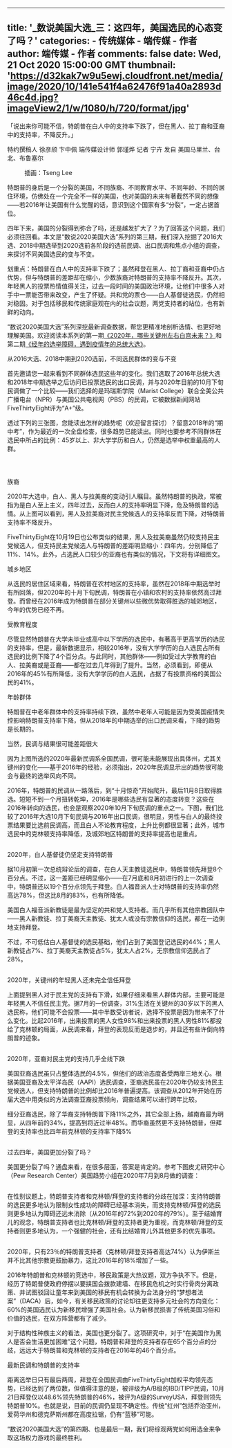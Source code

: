 
---
title: '_数说美国大选_三：这四年，美国选民的心态变了吗？'
categories: 
    - 传统媒体
    - 端传媒 - 作者
author: 端传媒 - 作者
comments: false
date: Wed, 21 Oct 2020 15:00:00 GMT
thumbnail: 'https://d32kak7w9u5ewj.cloudfront.net/media/image/2020/10/141e541f4a62476f91a40a2893d46c4d.jpg?imageView2/1/w/1080/h/720/format/jpg'
---

<div>   
<p>「说出来你可能不信，特朗普在白人中的支持率下跌了，但在黑人、拉丁裔和亚裔中的支持率，不降反升。」</p><p>特约撰稿人 徐彦颀 卞中佩 端传媒设计师 郭瑾烨 记者 宁卉 发自 美国马里兰、台北、布鲁塞尔</p><figure class="image" itemscope itemtype="https://schema.org/ImageObject"><a class="image" href="https://theinitium.com/article/20201022-internationl-us-election-2020-swing-voters/undefined"><img src="https://d32kak7w9u5ewj.cloudfront.net/media/image/2020/10/141e541f4a62476f91a40a2893d46c4d.jpg?imageView2/1/w/1080/h/720/format/jpg" alt itemprop="contentUrl" referrerpolicy="no-referrer"></a>
            <figcaption itemprop="caption"><span class="credit">插画：Tseng Lee</span></figcaption></figure><p>特朗普的身后是一个分裂的美国，不同族裔、不同教育水平、不同年龄、不同的居住环境，仿佛处在一个完全不一样的美国，也对美国的未来有著截然不同的想像——若2016年让美国有什么觉醒的话，意识到这个国家有多“分裂”，一定占据首位。</p>
<p>四年下来，美国的分裂得到弥合了吗，还是越发扩大了？为了回答这个问题，我们必须往回看。本文是“数说2020美国大选”系列的第三期，我们深入挖掘了2016大选、2018中期选举到2020选前各阶段的选前民调、出口民调和焦点小组的调查，来探讨不同美国选民的变与不变。</p>
<p>划重点：特朗普在白人中的支持率下跌了；虽然拜登在黑人、拉丁裔和亚裔中仍占优势，但与特朗普的差距却在缩小，少数族裔对特朗普的支持率不降反升。其次，年轻黑人的投票热情值得关注，过去一段时间的美国政治环境，让他们中很多人对手中一票能否带来改变，产生了怀疑。共和党的票仓——白人基督徒选民，仍然相对稳固。对于包括移民和传统家庭观在内的社会议题，两党支持者的站位，也有新鲜的动向。</p>
<p>“数说2020美国大选”系列深挖最新调查数据，帮您更精准地剖析选情、也更好地理解美国。欢迎阅读本系列的第一期<a href="https://theinitium.com/article/20201008-international-us-election-2020-data-battleground/">《2020年，哪些关键州左右白宫未来？》</a>和第二期<a href="https://theinitium.com/article/20201015-international-us-election-2020-data-voter-suppres">《经年的选举障碍，遇到疫情年的总统大选》</a>。</p>
 
 
 
 

 

 

 
 
 
 
 
 
 
 
 
 
 
 
 

 
 
 
 
 

 
 
 

 
 
 
 

 
 
 

 
 

 
 
 
 
 
 
<p>从2016大选、2018中期到2020选前，不同选民群体的变与不变</p><p>首先邀请您一起来看到不同群体选民这些年的变化。我们选取了2016年总统大选和2018年中期选举之后访问已投票选民的出口民调，并与2020年目前的10月下旬民调做了一个比较——我们选择的是玛瑞斯学院（Marist College）联合全美公共广播电台（NPR）与美国公共电视网（PBS）的民调，它被数据新闻网站FiveThirtyEight评为“A+”级。</p><p>透过下列的三张图，您能读出怎样的趋势呢（欢迎留言探讨）？留意2018年的“期中考”，作为最近的一次全盘检查，很多趋势已能读出。同时也要参考不同群体在选民中所占的比例：45岁以上、非大学学历和白人，仍然是选举中权重最高的人群。</p><p><a class="image" href="https://theinitium.com/article/20201022-internationl-us-election-2020-swing-voters/undefined"><img src="https://d32kak7w9u5ewj.cloudfront.net/media/image/2020/10/c66134a593e54b189987af39a1d953fa.png?imageView2/1/w/1080/h/972/format/jpg" alt itemprop="contentUrl" referrerpolicy="no-referrer"></a>
</p><figcaption itemprop="caption"><span class="credit"></span></figcaption><p></p><p><a class="image" href="https://theinitium.com/article/20201022-internationl-us-election-2020-swing-voters/undefined"><img src="https://d32kak7w9u5ewj.cloudfront.net/media/image/2020/10/32f53959b5144442ab8aaa43aa448478.png?imageView2/1/w/1080/h/972/format/jpg" alt itemprop="contentUrl" referrerpolicy="no-referrer"></a>
            </p><figcaption itemprop="caption"><span class="credit"></span></figcaption><p></p><p><a class="image" href="https://theinitium.com/article/20201022-internationl-us-election-2020-swing-voters/undefined"><img src="https://d32kak7w9u5ewj.cloudfront.net/media/image/2020/10/dd6939579e9346a5bf2c238424584513.png?imageView2/1/w/1080/h/1080/format/jpg" alt itemprop="contentUrl" referrerpolicy="no-referrer"></a>
            </p><figcaption itemprop="caption"><span class="credit"></span></figcaption><p></p><p>族裔</p><p>2020年大选中，白人、黑人与拉美裔的变动引人瞩目。虽然特朗普的执政，常被指为是白人至上主义，四年过去，反而白人的支持率明显下降，危及特朗普的选情。从上图可以看到，黑人及拉美裔对民主党候选人的支持率反而下降，对特朗普支持率不降反升。</p><p>FiveThirtyEight在10月19日也公布类似的结果，黑人及拉美裔虽然仍较支持民主党候选人，但支持民主党候选人与特朗普的差距明显缩小：四年内，分别降低了11%、14%。此外，占选民人口较少的亚裔也有类似的情况，下文将有详细图文。</p><p>城乡地区</p><p>从选民的居住区域来看，特朗普在农村地区的支持率，虽然在2018年中期选举时有所回落，但2020年的十月下旬民调，特朗普在小镇和农村的支持率依然高过拜登。而曾经在2016年成为特朗普在部分关键州以些微优势取得胜选的城郊地区，今年的优势已经不再。</p><p>受教育程度</p><p>尽管显然特朗普在大学未毕业或高中以下学历的选民中，有著高于更高学历的选民的支持率，但是，最新数据显示，相较2016年，没有大学学历的白人选民占所有选民的比例下降了4个百分点。与此同时，其他群体——例如受过大学教育的白人、拉美裔或是亚裔——都在过去几年得到了提升。当然，必须看到，即便从2016年的45%有所降低，没有大学学历的白人选民，占据了有投票资格的美国公民的41%。</p><p>年龄群体</p><p>特朗普在中老年群体中的支持率持续下跌，虽然中老年人可能是因为受美国疫情失控影响特朗普支持率下降，但从2018年的中期选举的出口民调来看，下降的趋势是长期的。</p><p>当然，民调与结果很可能差距很大</p><p>因为上图所选的2020年最新民调系全国民调，很可能未能展现出具体州，尤其关键州的变化——基于2016年的经验，必须指出，2020年民调显示出的趋势很可能会与最终的选举风向不同。</p><p>2016年，特朗普的民调从一路落后，到“十月惊奇”开始爬升，最后11月8日取得胜选。短短不到一个月扭转乾坤，2016年是哪些选民有显著的态度转变？这些在2016年转向的选民，也会是观察2020年10月下旬民调的重点之一。下图，我们比较了2016年大选10月下旬民调与2016年出口民调，很明显，男性与白人的最终投票结果要比选前民调高，而且白人不论教育程度，上升比例都很显著；此外，城市选民中的克林顿支持率降低，及城郊地区特朗普的支持率提高也是重点。</p><p><a class="image" href="https://theinitium.com/article/20201022-internationl-us-election-2020-swing-voters/undefined"><img src="https://d32kak7w9u5ewj.cloudfront.net/media/image/2020/10/49b66c71465845eb83e3457565704045.png?imageView2/1/w/1080/h/1080/format/jpg" alt itemprop="contentUrl" referrerpolicy="no-referrer"></a>
</p><figcaption itemprop="caption"><span class="credit"></span></figcaption><p></p><p>2020年，白人基督徒仍坚定支持特朗普</p><p>据10月初第一次总统辩论后的调查，在白人天主教徒选民中，特朗普领先拜登8个百分点。不过，这一差距已经明显缩小——在7月底和8月初进行的上一次调查中，特朗普还以19个百分点领先于拜登。白人福音派人士对特朗普的支持率仍然高达78%，但这比8月的83%，也有所降低。</p><p>美国白人福音派新教徒是最为坚定的共和党人支持者。而几乎所有其他宗教团队中——黑人新教徒、拉丁美裔天主教徒、犹太人或没有宗教信仰的选民，都在一边倒地支持拜登。</p><p>不过，不可低估白人基督徒的选民基础，他们占到了美国登记选民的44%；黑人新教徒占7%、拉丁美裔天主教徒占5%，犹太人占2%，无宗教信仰选民占了28%。</p><p><a class="image" href="https://theinitium.com/article/20201022-internationl-us-election-2020-swing-voters/undefined"><img src="https://d32kak7w9u5ewj.cloudfront.net/media/image/2020/10/bce926a109334c4086e1d0273b75eaab.png?imageView2/1/w/1080/h/1080/format/jpg" alt itemprop="contentUrl" referrerpolicy="no-referrer"></a>
</p><figcaption itemprop="caption"><span class="credit"></span></figcaption><p></p><p>2020年，关键州的年轻黑人还未完全信任拜登</p><p>上面提到黑人对于民主党的支持有下滑，如果仔细来看黑人群体内部，主要可能是年轻黑人不信任民主党。据7月的一份调查，31%生活在关键州的30岁以下的黑人选民称，他们可能不会投票——其中半数受访者说，选择不投票是因为带来不了什么变化。比起2016年，出来投票的黑人女性98%和出来投票的黑人男性81%都投给了克林顿的局面，从民调来看，拜登的表现反而是退步的，并且还有些许倒向特朗普的迹象。</p><p><a class="image" href="https://theinitium.com/article/20201022-internationl-us-election-2020-swing-voters/undefined"><img src="https://d32kak7w9u5ewj.cloudfront.net/media/image/2020/10/7ca86310e7094aa19e3d205cede84b1f.png?imageView2/1/w/1080/h/1080/format/jpg" alt itemprop="contentUrl" referrerpolicy="no-referrer"></a>
</p><figcaption itemprop="caption"><span class="credit"></span></figcaption><p></p><p>2020年，亚裔对民主党的支持几乎全线下跌</p><p>美国亚裔选民虽只占整体选民的4.5%，但他们的政治态度备受两岸三地关心。根据美国亚裔及太平洋岛民（AAPI）选民调查，亚裔选民虽在2020年仍较支持民主党候选人，但支持特朗普的比例却比2016年普遍提高。该调查从2012年开始在历届大选中用类似的方法调查亚裔投票倾向，调查结果可以进行跨年比较。</p><p>细分亚裔选民，除了华裔支持特朗普下降11%之外，其它全部上扬，越南裔最为明显，从四年前的34%，提高到将近过半48%。而华裔虽然更不支持特朗普，但拜登的支持率也比四年前克林顿的支持率下降5%</p><p><a class="image" href="https://theinitium.com/article/20201022-internationl-us-election-2020-swing-voters/undefined"><img src="https://d32kak7w9u5ewj.cloudfront.net/media/image/2020/10/6725f217fb4747be81b219170fab90d0.png?imageView2/1/w/1080/h/1080/format/jpg" alt itemprop="contentUrl" referrerpolicy="no-referrer"></a>
            </p><figcaption itemprop="caption"><span class="credit"></span></figcaption><p></p><p>过去四年，美国更加分裂了吗？</p><p>美国更分裂了吗？通盘来看，在很多层面，答案是肯定的。参考下图皮尤研究中心（Pew Research Center）美国趋势小组在2020年7月到8月做的调查：</p><p><a class="image" href="https://theinitium.com/article/20201022-internationl-us-election-2020-swing-voters/undefined"><img src="https://d32kak7w9u5ewj.cloudfront.net/media/image/2020/10/05e8fd868e8342f2ae3a37d70da8a3ba.png?imageView2/1/w/1080/h/1080/format/jpg" alt itemprop="contentUrl" referrerpolicy="no-referrer"></a>
</p><figcaption itemprop="caption"><span class="credit"></span></figcaption><p></p><p>在性别议题上，特朗普支持者和克林顿/拜登的支持者的分歧在加深：支持特朗普的选民更多地认为限制女性成功的障碍已经基本消失，而支持克林顿/拜登的选民则更多地认为障碍还远未消除（从2016年的72%到2020年的79%）。至于结婚育儿的观念，特朗普支持者也比克林顿/拜登的支持者更为重视，而克林顿/拜登的支持者则更多地认为，一个强健的社会，还有比结婚育儿外其他更多的优先事项。</p><p><a class="image" href="https://theinitium.com/article/20201022-internationl-us-election-2020-swing-voters/undefined"><img src="https://d32kak7w9u5ewj.cloudfront.net/media/image/2020/10/925317f713af4988aabdc0d15bd3830f.png?imageView2/1/w/1080/h/1080/format/jpg" alt itemprop="contentUrl" referrerpolicy="no-referrer"></a>
</p><figcaption itemprop="caption"><span class="credit"></span></figcaption><p></p><p>2020年，只有23％的特朗普支持者（克林顿/拜登支持者高达74%）认为伊斯兰并不比其他宗教更鼓励暴力，这比2016年的18%增加了一些。</p><p>2016年特朗普和克林顿的竞选中，移民政策是大热议题，双方争执不下。但是，经历了特朗普使政府停摆以要挟国会拨款建墙、在移民危机之时实行骨肉分离政策、并试图驳回让童年来到美国的移民有机会转换为合法身分的“梦想者法案”（DACA）后，如今，有关移民政策的讨论却往更支持多元社会的方向变化：60%的美国选民认为新移民增强了美国社会。认为新移民损害了传统美国习俗和价值的选民，在双方阵营都有了减少。</p><p>对于结构性种族主义的看法，美国也更分裂了。这项研究中，对于“在美国作为黑人是否会生活更加困难”这个问题，特朗普和拜登的支持者存在65个百分点的分歧，远远大于特朗普和克林顿的支持者在2016年的46个百分点。</p><p>最新民调和特朗普的支持率</p><p>距离选举日只有最后两周，拜登在全国民调由FiveThirtyEight加权平均领先态势，已经达到了两位数，但值得注意的是，被评级为A/B级的IBD/TIPP民调，10月21日拜登仅以48.6%领先特朗普的46%，被评为A级的SurveyUSA，拜登则领先特朗普10%。也就是说，目前的民调仍呈现不确定性。传统“红州”包括乔治亚州，爱荷华州和德克萨斯州都在高度拉锯，仍有“蓝移”可能。</p><p>“数说2020美国大选”的第四期、也是最后一期，我们将综观两党如何用选金来争取这场权力游戏的最终胜利。</p><p><a class="image" href="https://theinitium.com/article/20201022-internationl-us-election-2020-swing-voters/undefined"><img src="https://d32kak7w9u5ewj.cloudfront.net/media/image/2020/10/9818449a9aa44ee3aafd5a0406f2f49a.png?imageView2/1/w/1080/h/1080/format/jpg" alt itemprop="contentUrl" referrerpolicy="no-referrer"></a>
</p><figcaption itemprop="caption"><span class="credit"></span></figcaption><p></p>  
</div>
            